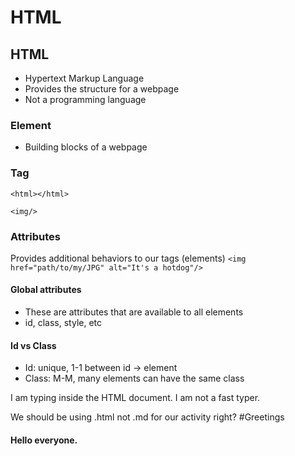 # HTML

## HTML
- Hypertext Markup Language
- Provides the structure for a webpage
- Not a programming language

### Element
 - Building blocks of a webpage

### Tag
`<html></html>`

`<img/>`

### Attributes
Provides additional behaviors to our tags (elements)
`<img href="path/to/my/JPG" alt="It's a hotdog"/>`

#### Global attributes
- These are attributes that are available to all elements
- id, class, style, etc
  
#### Id vs Class
- Id: unique, 1-1 between id -> element
- Class: M-M, many elements can have the same class




I am typing inside the HTML document. I am not a fast typer.

We should be using .html not .md for our activity right?
#Greetings

#### Hello everyone.